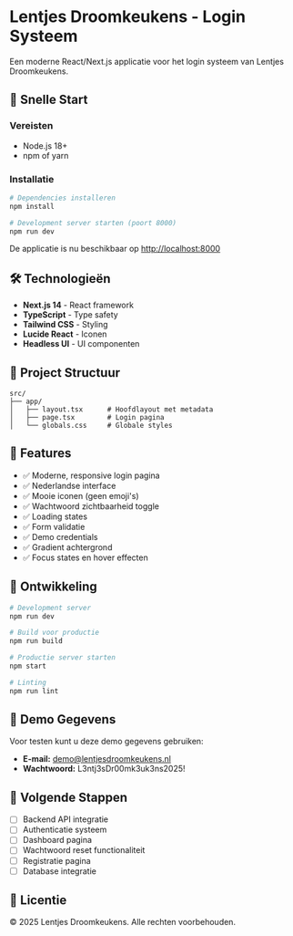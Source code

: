 # Lentjes Droomkeukens - Login Systeem

Een moderne React/Next.js applicatie voor het login systeem van Lentjes Droomkeukens.

## 🚀 Snelle Start

### Vereisten
- Node.js 18+ 
- npm of yarn

### Installatie
```bash
# Dependencies installeren
npm install

# Development server starten (poort 8000)
npm run dev
```

De applicatie is nu beschikbaar op [http://localhost:8000](http://localhost:8000)

## 🛠️ Technologieën

- **Next.js 14** - React framework
- **TypeScript** - Type safety
- **Tailwind CSS** - Styling
- **Lucide React** - Iconen
- **Headless UI** - UI componenten

## 📁 Project Structuur

```
src/
├── app/
│   ├── layout.tsx      # Hoofdlayout met metadata
│   ├── page.tsx        # Login pagina
│   └── globals.css     # Globale styles
```

## 🎨 Features

- ✅ Moderne, responsive login pagina
- ✅ Nederlandse interface
- ✅ Mooie iconen (geen emoji's)
- ✅ Wachtwoord zichtbaarheid toggle
- ✅ Loading states
- ✅ Form validatie
- ✅ Demo credentials
- ✅ Gradient achtergrond
- ✅ Focus states en hover effecten

## 🔧 Ontwikkeling

```bash
# Development server
npm run dev

# Build voor productie
npm run build

# Productie server starten
npm start

# Linting
npm run lint
```

## 📱 Demo Gegevens

Voor testen kunt u deze demo gegevens gebruiken:
- **E-mail:** demo@lentjesdroomkeukens.nl
- **Wachtwoord:** L3ntj3sDr00mk3uk3ns2025!

## 🎯 Volgende Stappen

- [ ] Backend API integratie
- [ ] Authenticatie systeem
- [ ] Dashboard pagina
- [ ] Wachtwoord reset functionaliteit
- [ ] Registratie pagina
- [ ] Database integratie

## 📄 Licentie

© 2025 Lentjes Droomkeukens. Alle rechten voorbehouden.
